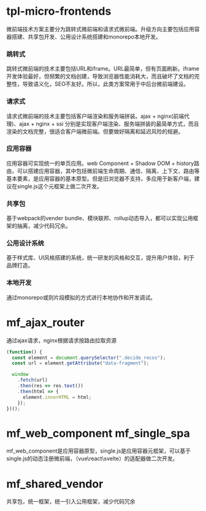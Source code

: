 # tpl-micro-frontends
微前端技术方案主要分为跳转式微前端和请求式微前端。升级方向主要包括应用容器搭建、共享包开发、公用设计系统搭建和monorepo本地开发。
### 跳转式
跳转式微前端的技术主要包括URL和iframe。URL最简单，但有页面刷新。iframe开发体验最好，但频繁的文档创建，导致浏览器性能消耗大，而且破坏了文档的完整性，导致语义化，SEO不友好。所以，此类方案常用于中后台微前端建设。
### 请求式
请求式微前端的技术主要包括客户端渲染和服务端拼装。ajax + nginx(前端代理)、ajax + nginx + ssi 分别是实现客户端渲染、服务端拼装的最简单方式，而且渲染的文档完整，很适合客户端微前端。但要做好隔离和延迟风险的规避。
### 应用容器
应用容器可实现统一的单页应用。web Component + Shadow DOM + history路由，可以搭建应用容器，其中包括微前端生命周期、通信、隔离、上下文、路由等基本要素，是应用容器的基本原型。但是旧浏览器不支持，多应用于新客户端，建议在single.js这个元框架上做二次开发。
### 共享包
基于webpack的vender bundle、模块联邦、rollup动态导入，都可以实现公用框架的抽离，减少代码冗余。
### 公用设计系统
基于样式库、UI风格搭建的系统，统一研发的风格和交互，提升用户体验，利于品牌打造。
### 本地开发
通过monorepo或则片段模拟的方式进行本地协作和开发调试。

# mf_ajax_router
通过ajax请求，nginx根据请求按路由拉取资源
```javascript
(function() {
  const element = document.querySelector(".decide_recos");
  const url = element.getAttribute("data-fragment");

  window
    .fetch(url)
    .then(res => res.text())
    .then(html => {
      element.innerHTML = html;
    });
})();
```

# mf_web_component mf_single_spa
mf_web_component是应用容器原型，single.js是应用容器元框架，可以基于single.js的动态注册微前端，（vue\react\svelte）的适配器做二次开发。

# mf_shared_vendor
共享包，统一框架，统一引入公用框架，减少代码冗余